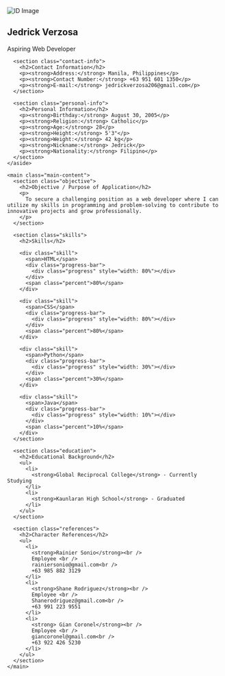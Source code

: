 <!DOCTYPE html>
<html lang="en">
<head>
  <meta charset="UTF-8" />
  <meta name="viewport" content="width=device-width, initial-scale=1" />
  <title>Resume - Web Developer</title>
  <link rel="stylesheet" href="css.css" />
</head>
<body>
  <div class="container">
    <aside class="sidebar">
      <img src="pc.jpg" alt="ID Image" class="id-image" />
      <h1 class="name">Jedrick Verzosa</h1>
      <p class="title">Aspiring Web Developer</p>

      <section class="contact-info">
        <h2>Contact Information</h2>
        <p><strong>Address:</strong> Manila, Philippines</p>
        <p><strong>Contact Number:</strong> +63 951 601 1350</p>
        <p><strong>E-mail:</strong> jedrickverzosa206@gmail.com</p>
      </section>

      <section class="personal-info">
        <h2>Personal Information</h2>
        <p><strong>Birthday:</strong> August 30, 2005</p>
        <p><strong>Religion:</strong> Catholic</p>
        <p><strong>Age:</strong> 28</p>
        <p><strong>Height:</strong> 5'3"</p>
        <p><strong>Weight:</strong> 42 kg</p>
        <p><strong>Nickname:</strong> Jedrick</p>
        <p><strong>Nationality:</strong> Filipino</p>
      </section>
    </aside>

    <main class="main-content">
      <section class="objective">
        <h2>Objective / Purpose of Application</h2>
        <p>
          To secure a challenging position as a web developer where I can utilize my skills in programming and problem-solving to contribute to innovative projects and grow professionally.
        </p>
      </section>

      <section class="skills">
        <h2>Skills</h2>

        <div class="skill">
          <span>HTML</span>
          <div class="progress-bar">
            <div class="progress" style="width: 80%"></div>
          </div>
          <span class="percent">80%</span>
        </div>

        <div class="skill">
          <span>CSS</span>
          <div class="progress-bar">
            <div class="progress" style="width: 80%"></div>
          </div>
          <span class="percent">80%</span>
        </div>

        <div class="skill">
          <span>Python</span>
          <div class="progress-bar">
            <div class="progress" style="width: 30%"></div>
          </div>
          <span class="percent">30%</span>
        </div>

        <div class="skill">
          <span>Java</span>
          <div class="progress-bar">
            <div class="progress" style="width: 10%"></div>
          </div>
          <span class="percent">10%</span>
        </div>
      </section>

      <section class="education">
        <h2>Educational Background</h2>
        <ul>
          <li>
            <strong>Global Reciprocal College</strong> - Currently Studying
          </li>
          <li>
            <strong>Kaunlaran High School</strong> - Graduated
          </li>
        </ul>
      </section>

      <section class="references">
        <h2>Character References</h2>
        <ul>
          <li>
            <strong>Rainier Sonio</strong><br />
            Employee <br />
            rainiersonio@gmail.com<br />
            +63 985 882 3129
          </li>
          <li>
            <strong>Shane Rodriguez</strong><br />
            Employee <br />
            Shanerodriguez@gmail.com<br />
            +63 991 223 9551
          </li>
          <li>
            <strong> Gian Coronel</strong><br />
            Employee <br />
            giancoronel@gmail.com<br />
            +63 922 426 5230
          </li>
        </ul>
      </section>
    </main>
  </div>
</body>
</html>

